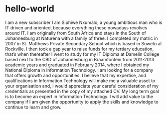 # hello-world
I am a new subscriber
I am Siphiwe Nxumalo, a young ambitious man who is IT driven and oriented, because everything these nowadays revolves around IT. I am originally from South Africa and stays in the South of Johannesburg at Naturena with a family of three. I completed my matric in 2007 in St. Matthews Private Secondary School which is based in Soweto at Rockville. I then took a gap year to raise funds for my tertiary education, that’s when thereafter I went to study for my IT Diploma at Damelin College based next to the CBD of Johannesburg in Braamfontein from 2011-2013 academic years and graduated in February 2014, where I obtained my National Diploma in Information Technology. I am looking for a company that offers growth and opportunities.  I believe that my expertise, and qualifications in Information Technology will make me a valuable asset to your organisation and, I would appreciate your careful consideration of my credentials as presented in the copy of my attached CV. My long term goal is to become an expert in Information Technology. I will add value to the company if I am given the opportunity to apply the skills and knowledge to continue to learn and grow.
